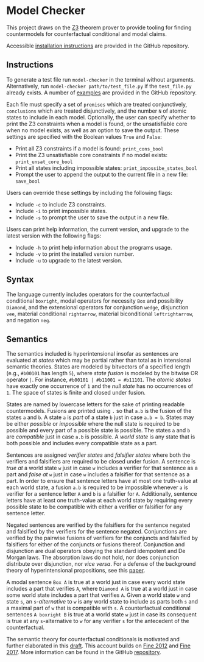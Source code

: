 # Model Checker

This project draws on the [Z3](https://github.com/Z3Prover/z3) theorem prover to provide tooling for finding countermodels for counterfactual conditional and modal claims.

Accessible [installation instructions](https://github.com/benbrastmckie/ModelChecker?tab=readme-ov-file#installation) are provided in the GitHub repository.

## Instructions

To generate a test file run `model-checker` in the terminal without arguments.
Alternatively, run `model-checker path/to/test_file.py` if the `test_file.py` already exists.
A number of [examples](https://github.com/benbrastmckie/ModelChecker/blob/master/Examples/examples.py) are provided in the GitHub repository.

Each file must specify a set of `premises` which are treated conjunctively, `conclusions` which are treated disjunctively, and the number `N` of atomic states to include in each model.
Optionally, the user can specify whether to print the Z3 constraints when a model is found, or the unsatisfiable core when no model exists, as well as an option to save the output.
These settings are specified with the Boolean values `True` and `False`:

- Print all Z3 constraints if a model is found: `print_cons_bool`
- Print the Z3 unsatisfiable core constraints if no model exists: `print_unsat_core_bool`
- Print all states including impossible states: `print_impossibe_states_bool`
- Prompt the user to append the output to the current file in a new file: `save_bool`

Users can override these settings by including the following flags:

- Include `-c` to include Z3 constraints.
- Include `-i` to print impossible states.
- Include `-s` to prompt the user to save the output in a new file.

Users can print help information, the current version, and upgrade to the latest version with the following flags:

- Include `-h` to print help information about the programs usage.
- Include `-v` to print the installed version number.
- Include `-u` to upgrade to the latest version.

## Syntax

The language currently includes operators for the counterfactual conditional `boxright`, modal operators for necessity `Box` and possibility `Diamond`, and the extensional operators for conjunction `wedge`, disjunction `vee`, material conditional `rightarrow`, material biconditional `leftrightarrow`, and negation `neg`.

## Semantics

The semantics included is hyperintensional insofar as sentences are evaluated at _states_ which may be partial rather than total as in intensional semantic theories.
States are modeled by bitvectors of a specified length (e.g., `#b00101` has length `5`), where _state fusion_ is modeled by the bitwise OR operator `|`.
For instance, `#b00101 | #b11001 = #b11101`.
The _atomic states_ have exactly one occurrence of `1` and the _null state_ has no occurrences of `1`.
The space of states is finite and closed under fusion.

States are named by lowercase letters for the sake of printing readable countermodels.
Fusions are printed using `.` so that `a.b` is the fusion of the states `a` and `b`.
A state `a` is _part_ of a state `b` just in case `a.b = b`.
States may be either _possible_ or _impossible_ where the null state is required to be possible and every part of a possible state is possible.
The states `a` and `b` are _compatible_ just in case `a.b` is possible.
A _world state_ is any state that is both possible and includes every compatible state as a part.

Sentences are assigned _verifier states_ and _falsifier states_ where both the verifiers and falsifiers are required to be closed under fusion.
A sentence is _true at_ a world state `w` just in case `w` includes a verifier for that sentence as a part and _false at_ `w` just in case `w` includes a falsifier for that sentence as a part.
In order to ensure that sentence letters have at most one truth-value at each world state, a fusion `a.b` is required to be impossible whenever `a` is verifier for a sentence letter `A` and `b` is a falsifier for `A`.
Additionally, sentence letters have at least one truth-value at each world state by requiring every possible state to be compatible with either a verifier or falsifier for any sentence letter.

Negated sentences are verified by the falsifiers for the sentence negated and falsified by the verifiers for the sentence negated.
Conjunctions are verified by the pairwise fusions of verifiers for the conjuncts and falsified by falsifiers for either of the conjuncts or fusions thereof.
Conjunction and disjunction are dual operators obeying the standard idempotent and De Morgan laws.
The absorption laws do not hold, nor does conjunction distribute over disjunction, nor _vice versa_.
For a defense of the background theory of hyperintensional propositions, see this [paper](https://link.springer.com/article/10.1007/s10992-021-09612-w).

A modal sentence `Box A` is true at a world just in case every world state includes a part that verifies `A`, where `Diamond A` is true at a world just in case some world state includes a part that verifies `A`.
Given a world state `w` and state `s`, an `s`_-alternative_ to `w` is any world state to include as parts both `s` and a maximal part of `w` that is compatible with `s`.
A counterfactual conditional sentences `A boxright B` is true at a world state `w` just in case its consequent is true at any `s`-alternative to `w` for any verifier `s` for the antecedent of the counterfactual.

The semantic theory for counterfactual conditionals is motivated and further elaborated in this [draft](https://github.com/benbrastmckie/ModelChecker/blob/master/Counterfactuals.pdf).
This account builds on [Fine 2012](https://www.pdcnet.org/jphil/content/jphil_2012_0109_0003_0221_0246) and [Fine 2017](https://link.springer.com/article/10.1007/s10992-016-9413-y).
More information can be found in the GitHub [repository](https://github.com/benbrastmckie/ModelChecker). 

